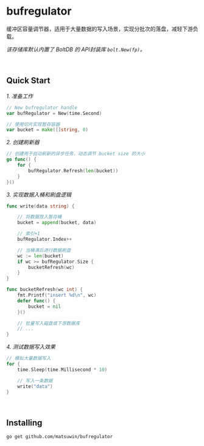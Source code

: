 # bufregulator

缓冲区容量调节器，适用于大量数据的写入场景，实现分批次的落盘，减轻下游负载。

*该存储库默认内置了 BoltDB 的 API封装库 `bolt.New(fp)`。*

<br>

## Quick Start

*1. 准备工作*

```go
// New bufregulator handle
var bufRegulator = New(time.Second)

// 使用切片实现暂存容器
var bucket = make([]string, 0)
```

*2. 创建刷新器*

```go
// 创建用于自动刷新的异步任务，动态调节 bucket size 的大小
go func() {
    for {
        bufRegulator.Refresh(len(bucket))
    }
}()
```

*3. 实现数据入桶和刷盘逻辑*

```go
func write(data string) {

    // 将数据放入暂存桶
    bucket = append(bucket, data)

    // 索引+1
    bufRegulator.Index++

    // 当桶满后进行数据刷盘
    wc := len(bucket)
    if wc >= bufRegulator.Size {
        bucketRefresh(wc)
    }
}

func bucketRefresh(wc int) {
    fmt.Printf("insert %d\n", wc)
    defer func() {
        bucket = nil
    }()

    // 批量写入磁盘或下游数据库
    // ...
}
```

*4. 测试数据写入效果*

```go
// 模拟大量数据写入
for {
    time.Sleep(time.Millisecond * 10)

    // 写入一条数据
    write("data")
}
```

<br>

## Installing

```
go get github.com/matsuwin/bufregulator
```
